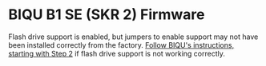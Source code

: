 # BIQU B1 SE (SKR 2) Firmware

Flash drive support is enabled, but jumpers to enable support may not have been installed correctly from the factory. [Follow BIQU's instructions, starting with Step 2](https://github.com/bigtreetech/BIQU-B1-SE-PLUS/blob/master/B1-SE%20fimware/B1-SE-U%20Disk%20Usage%20Tutorial-English.pdf) if flash drive support is not working correctly.
